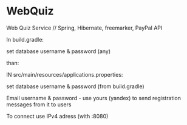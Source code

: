 # WebQuiz
Web Quiz Service // Spring, Hibernate, freemarker, PayPal API

In build.gradle:

set database username & password (any)

than:

IN src/main/resources/applications.properties:

set database username & password (from build.gradle)

Email username & password - use yours (yandex) to send registration messages from it to users

To connect use IPv4 adress (with :8080)
